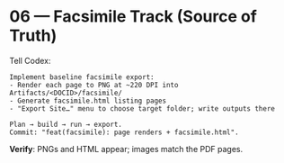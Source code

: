# 06 — Facsimile Track (Source of Truth)

Tell Codex:
```
Implement baseline facsimile export:
- Render each page to PNG at ~220 DPI into Artifacts/<DOCID>/facsimile/
- Generate facsimile.html listing pages
- "Export Site…" menu to choose target folder; write outputs there

Plan → build → run → export.
Commit: "feat(facsimile): page renders + facsimile.html".
```
**Verify**: PNGs and HTML appear; images match the PDF pages.
